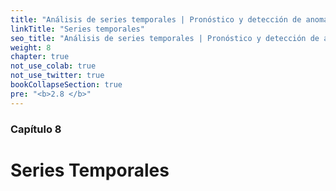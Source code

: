 ```yaml
---
title: "Análisis de series temporales | Pronóstico y detección de anomalías"
linkTitle: "Series temporales"
seo_title: "Análisis de series temporales | Pronóstico y detección de anomalías"
weight: 8
chapter: true
not_use_colab: true
not_use_twitter: true
bookCollapseSection: true
pre: "<b>2.8 </b>"
---
```

### Capítulo 8

# Series Temporales

